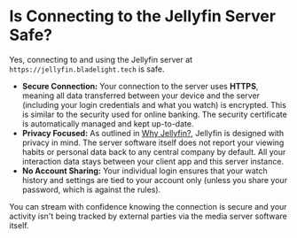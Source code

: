 # Is Connecting to the Jellyfin Server Safe?

Yes, connecting to and using the Jellyfin server at `https://jellyfin.bladelight.tech` is safe.

* **Secure Connection:** Your connection to the server uses **HTTPS**, meaning all data transferred between your device and the server (including your login credentials and what you watch) is encrypted. This is similar to the security used for online banking. The security certificate is automatically managed and kept up-to-date.
* **Privacy Focused:** As outlined in [Why Jellyfin?](why-jellyfin.md), Jellyfin is designed with privacy in mind. The server software itself does not report your viewing habits or personal data back to any central company by default. All your interaction data stays between your client app and this server instance.
* **No Account Sharing:** Your individual login ensures that your watch history and settings are tied to your account only (unless you share your password, which is against the rules).

You can stream with confidence knowing the connection is secure and your activity isn't being tracked by external parties via the media server software itself.
